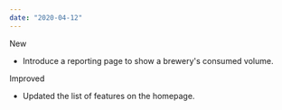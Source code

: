 ```yaml
---
date: "2020-04-12"
---
```


New
- Introduce a reporting page to show a brewery's consumed volume.

Improved
- Updated the list of features on the homepage.
